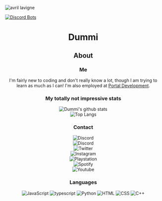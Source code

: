 ![avril lavigne](https://www.morecore.de/wp-content/uploads/avril-lavigne-love-sux-cover-artwork-01-2022.jpg)

[![Discord Bots](https://top.gg/api/widget/881678826906730547.svg)](https://top.gg/bot/881678826906730547)

<div align="center">

# <p align="center">Dummi</p>

## <p align="center">About</p>
### <p align="center">Me</p>
I'm fairly new to coding and don't really know a lot, though I am trying to learn as much as I can! I'm also employed at [Portal Development](https://discord.gg/GPvsMz4YVb).

### <p align="center">My totally not impressive stats</p>
![Dummi's github stats](https://github-readme-stats.vercel.app/api?username=TheDummi&show_icons=true&theme=synthwave)  
 ![Top Langs](https://github-readme-stats.vercel.app/api/top-langs/?username=TheDummi&langs_count=10&theme=synthwave)
 
### <p align="center">Contact</p>

 ![Discord](https://img.shields.io/discord/689260593080696833?color=red&label=The%20Last%20legacy%20Players&logo=PS3%20community&style=flat-square)  
 ![Discord](https://img.shields.io/twitter/follow/20dummi05?color=red&label=Dummi%233085&logo=discord&style=flat-square)  
 ![Twitter](https://img.shields.io/twitter/follow/20dummi05?color=red&logo=twitter&style=flat-square)  
 ![Instagram](https://img.shields.io/twitter/follow/20dummi05?color=red&label=the__dummi&logo=instagram&style=flat-square)  
 ![Playstation](https://img.shields.io/twitter/follow/20dummi05?color=red&label=TheDxmmi&logo=playstation&style=flat-square)  
 ![Spotify](https://img.shields.io/twitter/follow/20dummi05?color=red&label=TheDummi&logo=spotify&style=flat-square)  
 ![Youtube](https://img.shields.io/youtube/channel/subscribers/UCXKevUeuFcX7wdB_Li7KMWg?color=red&label=TheDummi&logo=youtube&logoColor=red&style=flat-square)  

### <p align="center">Languages</p>
  ![JavaScript](https://img.shields.io/badge/javascript-%23323330.svg?style=for-the-badge&logo=javascript&logoColor=%23F7DF1E)
  ![typescript](https://img.shields.io/badge/typescript-3178c6.svg?&style=for-the-badge&logo=typescript&logoColor=white)
  ![Python](https://img.shields.io/badge/python-ffd448.svg?&style=for-the-badge&logo=python&logoColor=black)
  ![HTML](https://img.shields.io/badge/html-green.svg?&style=for-the-badge&logo=html5&logoColor=white)
  ![CSS](https://img.shields.io/badge/css-magenta.svg?&style=for-the-badge&logo=css3&logoColor=white)
  ![C++](https://img.shields.io/badge/c++-%2300599C.svg?style=for-the-badge&logo=c%2B%2B&logoColor=white)

</div>
